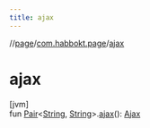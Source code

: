 ```yaml
---
title: ajax
---
```

//[page](../../index.html)/[com.habbokt.page](index.html)/[ajax](ajax.html)



# ajax



[jvm]\
fun [Pair](https://kotlinlang.org/api/latest/jvm/stdlib/kotlin/-pair/index.html)&lt;[String](https://kotlinlang.org/api/latest/jvm/stdlib/kotlin/-string/index.html), [String](https://kotlinlang.org/api/latest/jvm/stdlib/kotlin/-string/index.html)&gt;.[ajax](ajax.html)(): [Ajax](-ajax/index.html)




